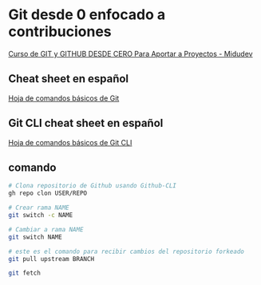 # Git desde 0 enfocado a contribuciones

[Curso de GIT y GITHUB DESDE CERO Para Aportar a Proyectos - Midudev](https://youtu.be/niPExbK8lSw?si=xHWrcET1AS7UyJ03)

## Cheat sheet en español

[Hoja de comandos básicos de Git](/[ESPAÑOL]Git-Cheat-Sheet.md)

## Git CLI cheat sheet en español

[Hoja de comandos básicos de Git CLI](/[ESPAÑOL]-CLI/README.md)

## comando 

```sh
# Clona repositorio de Github usando Github-CLI
gh repo clon USER/REPO
```

```sh
# Crear rama NAME
git switch -c NAME 
```

```sh
# Cambiar a rama NAME
git switch NAME 
```

```bash
# este es el comando para recibir cambios del repositorio forkeado
git pull upstream BRANCH
```

```sh
git fetch
```
